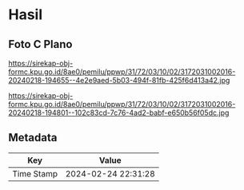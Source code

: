 # Hasil

## Foto C Plano

https://sirekap-obj-formc.kpu.go.id/8ae0/pemilu/ppwp/31/72/03/10/02/3172031002016-20240218-194655--4e2e9aed-5b03-494f-81fb-425f6d413a42.jpg

https://sirekap-obj-formc.kpu.go.id/8ae0/pemilu/ppwp/31/72/03/10/02/3172031002016-20240218-194801--102c83cd-7c76-4ad2-babf-e650b56f05dc.jpg


## Metadata

| Key        | Value               |
| ---------- | ------------------- |
| Time Stamp | 2024-02-24 22:31:28 |



